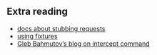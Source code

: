 ## Extra reading
* [docs about stubbing requests](https://docs.cypress.io/api/commands/intercept.html#Stubbing-a-response)
* [using fixtures](https://docs.cypress.io/guides/guides/network-requests.html#Fixtures)
* [Gleb Bahmutov’s blog on intercept command](https://glebbahmutov.com/blog/cypress-intercept-problems/)